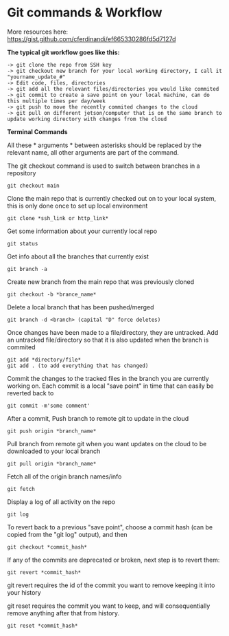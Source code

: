 # Git commands & Workflow

More resources here: https://gist.github.com/cferdinandi/ef665330286fd5d7127d

**The typical git workflow goes like this:**

	-> git clone the repo from SSH key
	-> git checkout new branch for your local working directory, I call it "yourname_update_#"
	-> Edit code, files, directories
	-> git add all the relevant files/directories you would like commited
	-> git commit to create a save point on your local machine, can do this multiple times per day/week
	-> git push to move the recently commited changes to the cloud
	-> git pull on different jetson/computer that is on the same branch to update working directory with changes from the cloud


**Terminal Commands**

All  these * arguments * between asterisks should be replaced by the relevant name, all other arguments are part of the command.

The git checkout command is used to switch between branches in a repository
	
	git checkout main
	
Clone the main repo that is currently checked out on to your local system, this is only done once to set up local environment
	
	git clone *ssh_link or http_link*

Get some information about your currently local repo
	
	git status
	
Get info about all the branches that currently exist
	
	git branch -a
	
Create new branch from the main repo that was previously cloned
	
	git checkout -b *brance_name*
	
Delete a local branch that has been pushed/merged

	git branch -d <branch> (capital "D" force deletes)
	
Once changes have been made to a file/directory, they are untracked. Add an untracked file/directory so that it is also updated when the branch is commited
	
	git add *directory/file*
	git add . (to add everything that has changed)

Commit the changes to the tracked files in the branch you are currently working on. Each commit is a local "save point" in time that can easily be reverted back to

	git commit -m'some comment'

After a commit, Push branch to remote git to update in the cloud
	
	git push origin *branch_name*
	
Pull branch from remote git when you want updates on the cloud to be downloaded to your local branch

	git pull origin *branch_name*
	
Fetch all of the origin branch names/info

	git fetch
	
Display a log of all activity on the repo	
	
	git log
	
To revert back to a previous "save point", choose a commit hash (can be copied from the "git log" output), and then

	git checkout *commit_hash*
	
If any of the commits are deprecated or broken, next step is to revert them:

	git revert *commit_hash*
	
git revert requires the id of the commit you want to remove keeping it into your history

git reset requires the commit you want to keep, and will consequentially remove anything after that from history.

	git reset *commit_hash*
	


